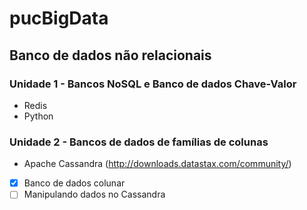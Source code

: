 # pucBigData

## Banco de dados não relacionais
### Unidade 1 - Bancos NoSQL e Banco de dados Chave-Valor
- Redis
- Python

### Unidade 2 - Bancos de dados de famílias de colunas
- Apache Cassandra (http://downloads.datastax.com/community/)
 - [x] Banco de dados colunar
 - [ ] Manipulando dados no Cassandra